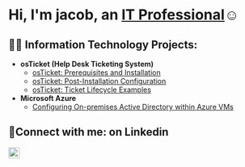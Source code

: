 <h1>Hi, I'm jacob, an <a href="https://www.linkedin.com/in/jacob-soto-304727293?utm_source=share&utm_campaign=share_via&utm_content=profile&utm_medium=ios_app">IT Professional</a>☺</h1>

<h2>👨‍💻 Information Technology Projects:</h2>

- <b>osTicket (Help Desk Ticketing System)</b>
  - [osTicket: Prerequisites and Installation](https://github.com/jacobsoto/osticket-prereqs)
  - [osTicket: Post-Installation Configuration](https://github.com/jacobsoto/post-install-config)
  - [osTicket: Ticket Lifecycle Examples](https://github.com/jacobsoto/ticket-lifecycle)
- <b>Microsoft Azure</b>
  - [Configuring On-premises Active Directory within Azure VMs](https://github.com/jacobsoto/configure-ad)
    
<h2>🤳Connect with me: on Linkedin </h2>

[<img align="left" alt="jacob | LinkedIn" width="22px" src="https://cdn.jsdelivr.net/npm/simple-icons@v3/icons/linkedin.svg" />][linkedin]

[linkedin]: https://linkedin.com/in/jacob-soto-304727293
